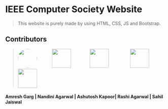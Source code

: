 # IEEE Computer Society Website
> This website is purely made by using HTML, CSS, JS and Bootstrap.

## Contributors
> <a href="https://github.com/amreshgarg21"><img src=https://user-images.githubusercontent.com/101355193/178159970-49e8fac3-d25c-49bc-80f5-0e22b5961b94.jpg width=60px height=60px style="border-radius:50%"></a>&nbsp;&nbsp;&nbsp;&nbsp;&nbsp;&nbsp;&nbsp;&nbsp;&nbsp;&nbsp;&nbsp;&nbsp;<a href="https://github.com/neophilic-coder"><img src=https://user-images.githubusercontent.com/101355193/178160229-393fca8d-3f2a-4e9d-8f4e-943655b20f92.jpg width=60px height=60px></a>&nbsp;&nbsp;&nbsp;&nbsp;&nbsp;&nbsp;&nbsp;&nbsp;&nbsp;&nbsp;&nbsp;&nbsp;&nbsp;&nbsp;&nbsp;<a href="https://www.github.com/Kapoor-0905"><img src=https://user-images.githubusercontent.com/101355193/178160290-f5624463-193d-4d12-9793-53456e05a16a.jpg width=60px height=60px></a>&nbsp;&nbsp;&nbsp;&nbsp;&nbsp;&nbsp;&nbsp;&nbsp;&nbsp;&nbsp;&nbsp;&nbsp;&nbsp;&nbsp;&nbsp;&nbsp;&nbsp;<a href="https://www.github.com/rashi2911"><img src=https://user-images.githubusercontent.com/101355193/178275284-8a917913-5269-452b-838c-70b716194857.jpeg width=60px height=60px></a>&nbsp;&nbsp;&nbsp;&nbsp;&nbsp;&nbsp;&nbsp;&nbsp;&nbsp;&nbsp;&nbsp;<a href="https://www.github.com/sahil149"><img src=https://user-images.githubusercontent.com/101355193/178756592-cb6276f1-bc42-43f2-a797-d6cda4f91d7a.jpeg width=60px height=60px></a>

#### Amresh Garg | Nandini Agarwal | Ashutosh Kapoor| Rashi Agarwal | Sahil Jaiswal
